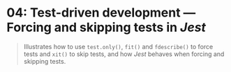 # 04: Test-driven development &mdash; Forcing and skipping tests in *Jest*
> Illustrates how to use `test.only()`, `fit()` and `fdescribe()` to force tests and `xit()` to skip tests, and how *Jest* behaves when forcing and skipping tests.
